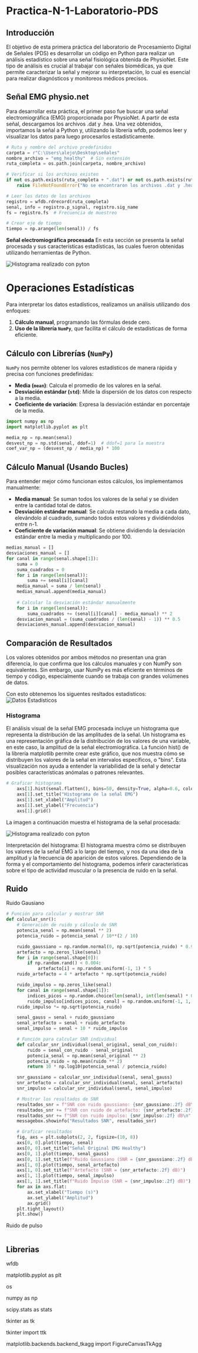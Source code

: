 # Practica-N-1-Laboratorio-PDS
## Introducción  
El objetivo de esta primera práctica del laboratorio de Procesamiento Digital de Señales (PDS) es desarrollar un código en Python para realizar un análisis estadístico sobre una señal fisiológica obtenida de PhysioNet. Este tipo de análisis es crucial al trabajar con señales biomédicas, ya que permite caracterizar la señal y mejorar su interpretación, lo cual es esencial para realizar diagnósticos y monitoreos médicos precisos.
## Señal EMG physio.net
Para desarrollar esta práctica, el primer paso fue buscar una señal electromiográfica (EMG) proporcionada por PhysioNet. A partir de esta señal, descargamos los archivos .dat y .hea. Una vez obtenidos, importamos la señal a Python y, utilizando la librería wfdb, podemos leer y visualizar los datos para luego procesarlos estadísticamente.

```python
# Ruta y nombre del archivo predefinidos
carpeta = r"C:\Users\alejo\Desktop\señales"
nombre_archivo = "emg_healthy"  # Sin extensión
ruta_completa = os.path.join(carpeta, nombre_archivo)

# Verificar si los archivos existen
if not os.path.exists(ruta_completa + ".dat") or not os.path.exists(ruta_completa + ".hea"):
    raise FileNotFoundError("No se encontraron los archivos .dat y .hea en la ruta especificada.")

# Leer los datos de los archivos
registro = wfdb.rdrecord(ruta_completa)
senal, info = registro.p_signal, registro.sig_name
fs = registro.fs  # Frecuencia de muestreo

# Crear eje de tiempo
tiempo = np.arange(len(senal)) / fs
```

**Señal electromiográfica procesada**
En esta sección se presenta la señal procesada y sus características estadísticas, las cuales fueron obtenidas utilizando herramientas de Python.

![Histograma realizado con pyton](señal.png)

# **Operaciones Estadísticas**

Para interpretar los datos estadísticos, realizamos un análisis utilizando dos enfoques:  

1. **Cálculo manual**, programando las fórmulas desde cero.  
2. **Uso de la librería `NumPy`**, que facilita el cálculo de estadísticas de forma eficiente.  

## **Cálculo con Librerías (`NumPy`)**  
`NumPy` nos permite obtener los valores estadísticos de manera rápida y precisa con funciones predefinidas:  
- **Media (`mean`)**: Calcula el promedio de los valores en la señal.  
- **Desviación estándar (`std`)**: Mide la dispersión de los datos con respecto a la media.  
- **Coeficiente de variación**: Expresa la desviación estándar en porcentaje de la media.  

```python
import numpy as np
import matplotlib.pyplot as plt

media_np = np.mean(senal)
desvest_np = np.std(senal, ddof=1)  # ddof=1 para la muestra
coef_var_np = (desvest_np / media_np) * 100

```

## **Cálculo Manual (Usando Bucles)**  
Para entender mejor cómo funcionan estos cálculos, los implementamos manualmente: 
- **Media manual**: Se suman todos los valores de la señal y se dividen entre la cantidad total de datos. 
- **Desviación estándar manual**: Se calcula restando la media a cada dato, elevándolo al cuadrado, sumando todos estos valores y dividiéndolos entre n-1.
- **Coeficiente de variación manual**: Se obtiene dividiendo la desviación estándar entre la media y multiplicando por 100.

```python
medias_manual = []
desviaciones_manual = []
for canal in range(senal.shape[1]):  
    suma = 0
    suma_cuadrados = 0
    for i in range(len(senal)):
        suma += senal[i][canal]
    media_manual = suma / len(senal)
    medias_manual.append(media_manual)
    
    # Calcular la desviación estándar manualmente
    for i in range(len(senal)):
        suma_cuadrados += (senal[i][canal] - media_manual) ** 2
    desviacion_manual = (suma_cuadrados / (len(senal) - 1)) ** 0.5
    desviaciones_manual.append(desviacion_manual)

```
## **Comparación de Resultados** 

Los valores obtenidos por ambos métodos no presentan una gran diferencia, lo que confirma que los cálculos manuales y con NumPy son equivalentes. Sin embargo, usar NumPy es más eficiente en términos de tiempo y código, especialmente cuando se trabaja con grandes volúmenes de datos.

Con esto obtenemos los siguentes resltados estadisticos:
![Datos Estadísticos](datos_estadisticos.jpg)


### Histograma 

El análisis visual de la señal EMG procesada incluye un histograma que representa la distribución de las amplitudes de la señal. Un histograma es una representación gráfica de la distribución de los valores de una variable, en este caso, la amplitud de la señal electromiográfica. La función hist() de la librería matplotlib permite crear este gráfico, que nos muestra cómo se distribuyen los valores de la señal en intervalos específicos, o "bins". Esta visualización nos ayuda a entender la variabilidad de la señal y detectar posibles características anómalas o patrones relevantes.




```python
# Graficar histograma
    axs[1].hist(senal.flatten(), bins=50, density=True, alpha=0.6, color='b')
    axs[1].set_title("Histograma de la señal EMG")
    axs[1].set_xlabel("Amplitud")
    axs[1].set_ylabel("Frecuencia")
    axs[1].grid()
```

La imagen a continuación muestra el histograma de la señal procesada:

![Histograma realizado con pyton](Histograma.jpeg)

Interpretación del histograma:
El histograma muestra cómo se distribuyen los valores de la señal EMG a lo largo del tiempo, y nos da una idea de la amplitud y la frecuencia de aparición de estos valores. Dependiendo de la forma y el comportamiento del histograma, podemos inferir características sobre el tipo de actividad muscular o la presencia de ruido en la señal.

## Ruido 
Ruido Gausiano 
```python
# Función para calcular y mostrar SNR
def calcular_snr():
    # Generación de ruido y cálculo de SNR
    potencia_senal = np.mean(senal ** 2)
    potencia_ruido = potencia_senal / 10**(2 / 10)

    ruido_gaussiano = np.random.normal(0, np.sqrt(potencia_ruido) * 0.92, senal.shape)
    artefacto = np.zeros_like(senal)
    for i in range(senal.shape[0]):
        if np.random.rand() < 0.004:
            artefacto[i] = np.random.uniform(-1, 1) * 5
    ruido_artefacto = 4 * artefacto * np.sqrt(potencia_ruido)

    ruido_impulso = np.zeros_like(senal)
    for canal in range(senal.shape[1]):
        indices_picos = np.random.choice(len(senal), int(len(senal) * 0.01), replace=False)
        ruido_impulso[indices_picos, canal] = np.random.uniform(-1, 1, len(indices_picos))
    ruido_impulso *= np.sqrt(potencia_ruido)

    senal_gauss = senal + ruido_gaussiano
    senal_artefacto = senal + ruido_artefacto
    senal_impulso = senal + 10 * ruido_impulso

    # Función para calcular SNR individual
    def calcular_snr_individual(senal_original, senal_con_ruido):
        ruido = senal_con_ruido - senal_original
        potencia_senal = np.mean(senal_original ** 2)
        potencia_ruido = np.mean(ruido ** 2)
        return 10 * np.log10(potencia_senal / potencia_ruido)

    snr_gaussiano = calcular_snr_individual(senal, senal_gauss)
    snr_artefacto = calcular_snr_individual(senal, senal_artefacto)
    snr_impulso = calcular_snr_individual(senal, senal_impulso)

    # Mostrar los resultados de SNR
    resultados_snr = f"SNR con ruido gaussiano: {snr_gaussiano:.2f} dB\n"
    resultados_snr += f"SNR con ruido de artefacto: {snr_artefacto:.2f} dB\n"
    resultados_snr += f"SNR con ruido impulso: {snr_impulso:.2f} dB\n"
    messagebox.showinfo("Resultados SNR", resultados_snr)

    # Graficar resultados
    fig, axs = plt.subplots(2, 2, figsize=(10, 8))
    axs[0, 0].plot(tiempo, senal)
    axs[0, 0].set_title("Señal Original EMG Healthy")
    axs[0, 1].plot(tiempo, senal_gauss)
    axs[0, 1].set_title(f"Ruido Gaussiano (SNR = {snr_gaussiano:.2f} dB)")
    axs[1, 0].plot(tiempo, senal_artefacto)
    axs[1, 0].set_title(f"Artefacto (SNR = {snr_artefacto:.2f} dB)")
    axs[1, 1].plot(tiempo, senal_impulso)
    axs[1, 1].set_title(f"Ruido Impulso (SNR = {snr_impulso:.2f} dB)")
    for ax in axs.flat:
        ax.set_xlabel("Tiempo (s)")
        ax.set_ylabel("Amplitud")
        ax.grid()
    plt.tight_layout()
    plt.show()


```
Ruido de pulso  
```python

```
## Librerias 
 wfdb
 
 matplotlib.pyplot as plt

 os
 
 numpy as np

 scipy.stats as stats
 
 tkinter as tk
 
 tkinter import ttk
 
 matplotlib.backends.backend_tkagg import FigureCanvasTkAgg

 #### 



 
